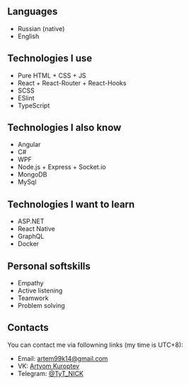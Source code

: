 ## Languages
- Russian (native)
- English

## Technologies I use
- Pure HTML + CSS + JS
- React + React-Router + React-Hooks
- SCSS
- ESlint
- TypeScript


## Technologies I also know
- Angular
- C#
- WPF
- Node.js + Express + Socket.io
- MongoDB
- MySql

## Technologies I want to learn
- ASP.NET
- React Native
- GraphQL
- Docker

## Personal softskills
- Empathy
- Active listening
- Teamwork
- Problem solving

## Contacts
You can contact me via followning links (my time is UTC+8):
- Email: [artem99k14@gmail.com](mailto:artem99k14@gmail.com)
- VK: [Artyom Kuroptev](https://vk.com/tytnoudeenick)
- Telegram: [@TyT_NICK](https://t.me/TyT_NICK)
